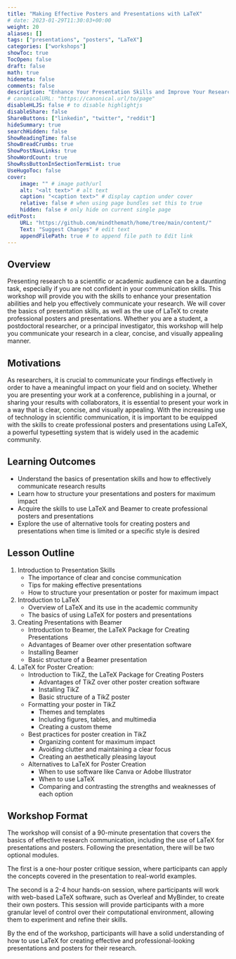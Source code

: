 ```yaml
---
title: "Making Effective Posters and Presentations with LaTeX"
# date: 2023-01-29T11:30:03+00:00
weight: 20
aliases: []
tags: ["presentations", "posters", "LaTeX"]
categories: ["workshops"]
showToc: true
TocOpen: false
draft: false
math: true
hidemeta: false
comments: false
description: "Enhance Your Presentation Skills and Improve Your Research Communication with LaTeX"
# canonicalURL: "https://canonical.url/to/page"
disableHLJS: false # to disable highlightjs
disableShare: false
ShareButtons: ["linkedin", "twitter", "reddit"]
hideSummary: true
searchHidden: false
ShowReadingTime: false
ShowBreadCrumbs: true
ShowPostNavLinks: true
ShowWordCount: true
ShowRssButtonInSectionTermList: true
UseHugoToc: false
cover:
    image: "" # image path/url
    alt: "<alt text>" # alt text
    caption: "<caption text>" # display caption under cover
    relative: false # when using page bundles set this to true
    hidden: false # only hide on current single page
editPost:
    URL: "https://github.com/mindthemath/home/tree/main/content/"
    Text: "Suggest Changes" # edit text
    appendFilePath: true # to append file path to Edit link
---
```


## Overview

Presenting research to a scientific or academic audience can be a daunting task, especially if you are not confident in your communication skills. This workshop will provide you with the skills to enhance your presentation abilities and help you effectively communicate your research. We will cover the basics of presentation skills, as well as the use of LaTeX to create professional posters and presentations. Whether you are a student, a postdoctoral researcher, or a principal investigator, this workshop will help you communicate your research in a clear, concise, and visually appealing manner.

## Motivations

As researchers, it is crucial to communicate your findings effectively in order to have a meaningful impact on your field and on society. Whether you are presenting your work at a conference, publishing in a journal, or sharing your results with collaborators, it is essential to present your work in a way that is clear, concise, and visually appealing. With the increasing use of technology in scientific communication, it is important to be equipped with the skills to create professional posters and presentations using LaTeX, a powerful typesetting system that is widely used in the academic community.

## Learning Outcomes

- Understand the basics of presentation skills and how to effectively communicate research results
- Learn how to structure your presentations and posters for maximum impact
- Acquire the skills to use LaTeX and Beamer to create professional posters and presentations
- Explore the use of alternative tools for creating posters and presentations when time is limited or a specific style is desired

## Lesson Outline

1. Introduction to Presentation Skills
    - The importance of clear and concise communication
    - Tips for making effective presentations
    - How to structure your presentation or poster for maximum impact
2. Introduction to LaTeX
    - Overview of LaTeX and its use in the academic community
    - The basics of using LaTeX for posters and presentations
3. Creating Presentations with Beamer
   - Introduction to Beamer, the LaTeX Package for Creating Presentations
   - Advantages of Beamer over other presentation software
   - Installing Beamer
   - Basic structure of a Beamer presentation
4. LaTeX for Poster Creation:
   * Introduction to TikZ, the LaTeX Package for Creating Posters
     - Advantages of TikZ over other poster creation software
     - Installing TikZ
     - Basic structure of a TikZ poster
   * Formatting your poster in TikZ
     - Themes and templates
     - Including figures, tables, and multimedia
     - Creating a custom theme
   * Best practices for poster creation in TikZ
     - Organizing content for maximum impact
     - Avoiding clutter and maintaining a clear focus
     - Creating an aesthetically pleasing layout
   * Alternatives to LaTeX for Poster Creation
     - When to use software like Canva or Adobe Illustrator
     - When to use LaTeX
     - Comparing and contrasting the strengths and weaknesses of each option

## Workshop Format
The workshop will consist of a 90-minute presentation that covers the basics of effective research communication, including the use of LaTeX for presentations and posters. Following the presentation, there will be two optional modules. 

The first is a one-hour poster critique session, where participants can apply the concepts covered in the presentation to real-world examples. 

The second is a 2-4 hour hands-on session, where participants will work with web-based LaTeX software, such as Overleaf and MyBinder, to create their own posters. This session will provide participants with a more granular level of control over their computational environment, allowing them to experiment and refine their skills.

By the end of the workshop, participants will have a solid understanding of how to use LaTeX for creating effective and professional-looking presentations and posters for their research.
